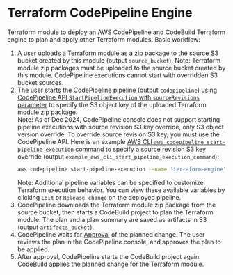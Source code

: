 # Terraform CodePipeline Engine

Terraform module to deploy an AWS CodePipeline and CodeBuild Terraform engine to plan and apply other Terraform modules. Basic workflow:

1. A user uploads a Terraform module as a zip package to the source S3 bucket created by this module (output `source_bucket`).
   Note: Terraform module zip packages must be uploaded to the source bucket created by this module. CodePipeline executions cannot start with overridden S3 bucket sources.
1. The user starts the CodePipeline pipeline (output `codepipeline`) using [CodePipeline API `StartPipelineExecution` with `sourceRevisions` parameter](https://docs.aws.amazon.com/codepipeline/latest/APIReference/API_StartPipelineExecution.html#API_StartPipelineExecution_RequestParameters) to specify the S3 object key of the uploaded Terraform module zip package.
   <br/>Note: As of Dec 2024, CodePipeline console does not support starting pipeline executions with source revision S3 key override, only S3 object version override. To override source revision S3 key, you must use the CodePipeline API. Here is an example [AWS CLI `aws codepipeline start-pipeline-execution` command](https://awscli.amazonaws.com/v2/documentation/api/latest/reference/codepipeline/start-pipeline-execution.html) to specify a source revision S3 key override (output `example_aws_cli_start_pipeline_execution_command`):
   ```bash
   aws codepipeline start-pipeline-execution --name 'terraform-engine' --source-revisions '[{"actionName":"Source","revisionType":"S3_OBJECT_KEY","revisionValue":"path/to/terraform-module.zip"}]'
   ```
   Note: Additional pipeline variables can be specified to customize Terraform execution behavior. You can view these available variables by clicking `Edit` or `Release change` on the deployed pipeline.
1. CodePipeline downloads the Terraform module zip package from the source bucket, then starts a CodeBuild project to plan the Terraform module. The plan and a plan summary are saved as artifacts in S3 (output `artifacts_bucket`).
1. CodePipeline waits for [Approval](https://docs.aws.amazon.com/codepipeline/latest/userguide/approvals.html) of the planned change. The user reviews the plan in the CodePipeline console, and approves the plan to be applied.
1. After approval, CodePipeline starts the CodeBuild project again. CodeBuild applies the planned change for the Terraform module.
